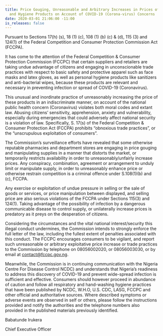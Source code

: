 ```yaml
---
title: Price Gouging, Unreasonable and Arbitrary Increases in Prices of Protective
  and Hygiene Products on Account of COVID-19 (Corona-virus) Concerns
date: 2020-03-01 21:06:00 -11:00
is_releases: false
---
```


Pursuant to Sections 17(h) (s), 18 (1) (c), 108 (1) (b) (c) & (d), 115 (3) and 124(1) of the Federal Competition and Consumer Protection Commission Act (FCCPA).

It has come to the attention of the Federal Competition & Consumer Protection Commission (FCCPC) that certain suppliers and retailers are taking undue advantage of citizens and engaging in unconscionable trade practices with respect to basic safety and protective apparel such as face masks and latex gloves, as well as personal hygiene products like sanitizers and anti-bacterial wipes, because these products are relevant and necessary in preventing infection or spread of COVID-19 (Coronavirus).

This unusual and inordinate practice of unreasonably increasing the price of these products in an indiscriminate manner, on account of the national public health concern (Coronavirus) violates both moral codes and extant law. Abusing citizens’ sensitivity, apprehension, anxiety and vulnerability, especially during emergencies that could adversely affect national security is a violation of law.  Specifically, S. 17(s) of the Federal Competition & Consumer Protection Act (FCCPA) prohibits “obnoxious trade practices”, or the “unscrupulous exploitation of consumers”. 

The Commission’s surveillance efforts have revealed that some otherwise reputable pharmacies and department stores are engaging in price gouging and manipulating supplies in a manner that distorts the market, or temporarily restricts availability in order to unreasonably/unfairly increase prices.  Any conspiracy, combination, agreement or arrangement to unduly limit or manipulate supply, in order to unreasonably enhance price or otherwise restrain competition is a criminal offence under S.108(1)(b) and (c), FCCPA.

Any exercise or exploitation of undue pressure in selling or the sale of goods or services, or price manipulation between displayed, and selling price are also serious violations of the FCCPA under Sections 115(3) and 124(1). Taking advantage of the possibility of infection by a dangerous communicable disease to control supply, or unilaterally increase prices is predatory as it preys on the desperation of citizens.

Considering the circumstances and the vital national interest/security this illegal conduct undermines, the Commission intends to strongly enforce the full letter of the law, including the fullest extent of penalties associated with this conduct.  The FCCPC encourages consumers to be vigilant, and report such unreasonable or arbitrary exploitative price increase or trade practices to the Commission by telephone on 08056002020, or 08056003030, or by email at contact@fccpc.gov.ng.

Meanwhile, the Commission is in continuing communication with the Nigeria Centre For Disease Control NCDC) and understands that Nigeria’s readiness to address this discovery of COVID-19 and prevent wide-spread infection is sufficient and effective.  Consumers should however proceed in abundance of caution and follow all respiratory and hand-washing hygiene practices that have been published by NCDC, W.H.O, U.S. CDC, LASG, FCCPC and other official and authoritative sources. Where described symptoms or adverse events are observed in self or others, please follow the instructions provided and notify the authorities and the telephone numbers also provided in the published materials previously identified.  

Babatunde Irukera

Chief Executive Officer




